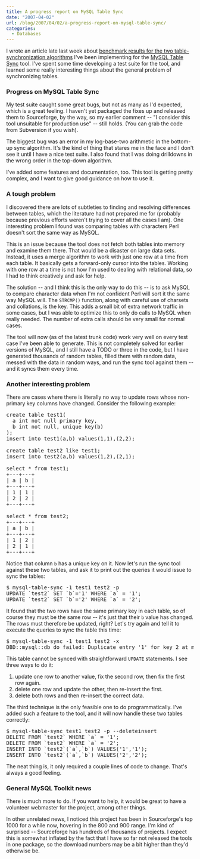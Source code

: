 ```yaml
---
title: A progress report on MySQL Table Sync
date: "2007-04-02"
url: /blog/2007/04/02/a-progress-report-on-mysql-table-sync/
categories:
  - Databases
---
```

I wrote an article late last week about [benchmark results for the two table-synchronization algorithms][1] I've been implementing for the [MySQL Table Sync][2] tool. I've spent some time developing a test suite for the tool, and learned some really interesting things about the general problem of synchronizing tables.

### Progress on MySQL Table Sync

My test suite caught some great bugs, but not as many as I'd expected, which is a great feeling. I haven't yet packaged the fixes up and released them to Sourceforge, by the way, so my earlier comment -- "I consider this tool unsuitable for production use" -- still holds. (You can grab the code from Subversion if you wish).

The biggest bug was an error in my log-base-two arithmetic in the bottom-up sync algorithm. It's the kind of thing that stares me in the face and I don't see it until I have a nice test suite. I also found that I was doing drilldowns in the wrong order in the top-down algorithm.

I've added some features and documentation, too. This tool is getting pretty complex, and I want to give good guidance on how to use it.

### A tough problem

I discovered there are lots of subtleties to finding and resolving differences between tables, which the literature had not prepared me for (probably because previous efforts weren't trying to cover all the cases I am). One interesting problem I found was comparing tables with characters Perl doesn't sort the same way as MySQL.

This is an issue because the tool does not fetch both tables into memory and examine them there. That would be a disaster on large data sets. Instead, it uses a merge algorithm to work with just one row at a time from each table. It basically gets a forward-only cursor into the tables. Working with one row at a time is not how I'm used to dealing with relational data, so I had to think creatively and ask for help.

The solution -- and I think this is the only way to do this -- is to ask MySQL to compare character data when I'm not confident Perl will sort it the same way MySQL will. The `STRCMP()` function, along with careful use of charsets and collations, is the key. This adds a small bit of extra network traffic in some cases, but I was able to optimize this to only do calls to MySQL when really needed. The number of extra calls should be very small for normal cases.

The tool will now (as of the latest trunk code) work very well on every test case I've been able to generate. This is not completely solved for earlier versions of MySQL, and I still have a TODO or three in the code, but I have generated thousands of random tables, filled them with random data, messed with the data in random ways, and run the sync tool against them -- and it syncs them every time.

### Another interesting problem

There are cases where there is literally no way to update rows whose non-primary key columns have changed. Consider the following example:

<pre>create table test1(
  a int not null primary key,
  b int not null, unique key(b)
);
insert into test1(a,b) values(1,1),(2,2);

create table test2 like test1;
insert into test2(a,b) values(1,2),(2,1);

select * from test1;
+---+---+
| a | b |
+---+---+
| 1 | 1 | 
| 2 | 2 | 
+---+---+

select * from test2;
+---+---+
| a | b |
+---+---+
| 1 | 2 | 
| 2 | 1 | 
+---+---+</pre>

Notice that column `b` has a unique key on it. Now let's run the sync tool against these two tables, and ask it to print out the queries it would issue to sync the tables:

<pre>$ mysql-table-sync -1 test1 test2 -p
UPDATE `test2` SET `b`='1' WHERE `a` = '1';
UPDATE `test2` SET `b`='2' WHERE `a` = '2';</pre>

It found that the two rows have the same primary key in each table, so of course they must be the same row -- it's just that their `b` value has changed. The rows must therefore be updated, right? Let's try again and tell it to execute the queries to sync the table this time:

<pre>$ mysql-table-sync -1 test1 test2 -x
DBD::mysql::db do failed: Duplicate entry '1' for key 2 at mysql-table-sync line 1028.</pre>

This table cannot be synced with straightforward `UPDATE` statements. I see three ways to do it:

1.  update one row to another value, fix the second row, then fix the first row again.
2.  delete one row and update the other, then re-insert the first.
3.  delete both rows and then re-insert the correct data.

The third technique is the only feasible one to do programmatically. I've added such a feature to the tool, and it will now handle these two tables correctly:

<pre>$ mysql-table-sync test1 test2 -p --deleteinsert
DELETE FROM `test2` WHERE `a` = '1';
DELETE FROM `test2` WHERE `a` = '2';
INSERT INTO `test2`(`a`,`b`) VALUES('1','1');
INSERT INTO `test2`(`a`,`b`) VALUES('2','2');</pre>

The neat thing is, it only required a couple lines of code to change. That's always a good feeling.

### General MySQL Toolkit news

There is much more to do. If you want to help, it would be great to have a volunteer webmaster for the project, among other things.

In other unrelated news, I noticed this project has been in Sourceforge's top 1000 for a while now, hovering in the 800 and 900 range. I'm kind of surprised -- Sourceforge has hundreds of thousands of projects. I expect this is somewhat inflated by the fact that I have so far not released the tools in one package, so the download numbers may be a bit higher than they'd otherwise be.

 [1]: http://www.xaprb.com/blog/2007/03/30/comparison-of-table-sync-algorithms/
 [2]: http://code.google.com/p/maatkit
